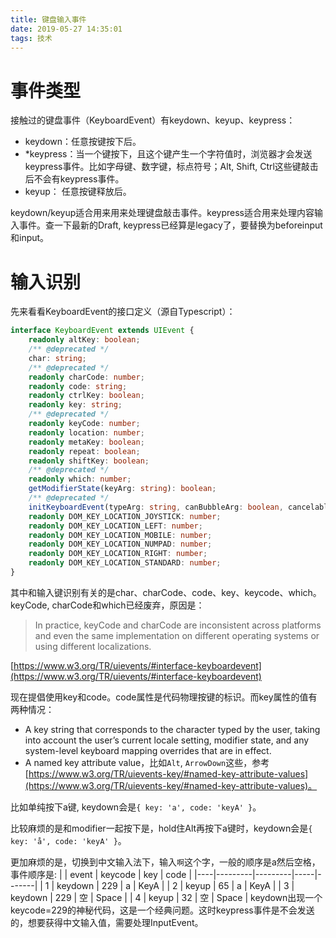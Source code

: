 ```yaml
---
title: 键盘输入事件
date: 2019-05-27 14:35:01
tags: 技术
---
```

# 事件类型
接触过的键盘事件（KeyboardEvent）有keydown、keyup、keypress：
- keydown：任意按键按下后。
- *keypress：当一个键按下，且这个键产生一个字符值时，浏览器才会发送keypress事件。比如字母键、数字键，标点符号；Alt, Shift, Ctrl这些键敲击后不会有keypress事件。
- keyup： 任意按键释放后。

keydown/keyup适合用来用来处理键盘敲击事件。keypress适合用来处理内容输入事件。查一下最新的Draft, keypress已经算是legacy了，要替换为beforeinput和input。
# 输入识别
先来看看KeyboardEvent的接口定义（源自Typescript）：
```ts
interface KeyboardEvent extends UIEvent {
    readonly altKey: boolean;
    /** @deprecated */
    char: string;
    /** @deprecated */
    readonly charCode: number;
    readonly code: string;
    readonly ctrlKey: boolean;
    readonly key: string;
    /** @deprecated */
    readonly keyCode: number;
    readonly location: number;
    readonly metaKey: boolean;
    readonly repeat: boolean;
    readonly shiftKey: boolean;
    /** @deprecated */
    readonly which: number;
    getModifierState(keyArg: string): boolean;
    /** @deprecated */
    initKeyboardEvent(typeArg: string, canBubbleArg: boolean, cancelableArg: boolean, viewArg: Window, keyArg: string, locationArg: number, modifiersListArg: string, repeat: boolean, locale: string): void;
    readonly DOM_KEY_LOCATION_JOYSTICK: number;
    readonly DOM_KEY_LOCATION_LEFT: number;
    readonly DOM_KEY_LOCATION_MOBILE: number;
    readonly DOM_KEY_LOCATION_NUMPAD: number;
    readonly DOM_KEY_LOCATION_RIGHT: number;
    readonly DOM_KEY_LOCATION_STANDARD: number;
}
```
其中和输入键识别有关的是char、charCode、code、key、keycode、which。keyCode, charCode和which已经废弃，原因是：
> In practice, keyCode and charCode are inconsistent across platforms and even the same implementation on different operating systems or using different localizations.

[https://www.w3.org/TR/uievents/#interface-keyboardevent](https://www.w3.org/TR/uievents/#interface-keyboardevent)

现在提倡使用key和code。code属性是代码物理按键的标识。而key属性的值有两种情况：
 - A key string that corresponds to the character typed by the user, taking into account the user’s current locale setting, modifier state, and any system-level keyboard mapping overrides that are in effect.
 - A named key attribute value，比如`Alt`, `ArrowDown`这些，参考[https://www.w3.org/TR/uievents-key/#named-key-attribute-values](https://www.w3.org/TR/uievents-key/#named-key-attribute-values)。

 比如单纯按下a键, keydown会是`{ key: 'a', code: 'keyA' }`。

 比较麻烦的是和modifier一起按下是，hold住Alt再按下a键时，keydown会是`{ key: 'å', code: 'keyA' }`。
 
 更加麻烦的是，切换到中文输入法下，输入`啊`这个字，一般的顺序是a然后空格，事件顺序是:
|    | event   | keycode | key | code  |
|----|---------|---------|-----|-------|
| 1  | keydown | 229     | a   | KeyA  |
| 2  | keyup   | 65      | a   | KeyA  |
| 3  | keydown | 229     | 空  | Space |
| 4  | keyup   | 32      | 空  | Space |
keydown出现一个keycode=229的神秘代码，这是一个经典问题。这时keypress事件是不会发送的，想要获得中文输入值，需要处理InputEvent。



